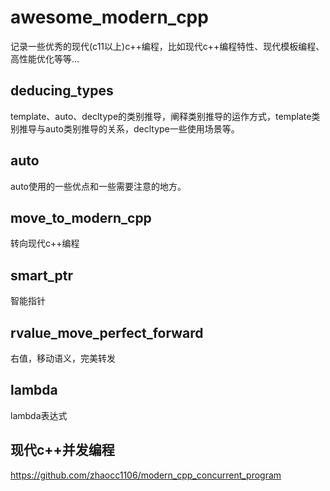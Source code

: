 # awesome_modern_cpp
记录一些优秀的现代(c11以上)c++编程，比如现代c++编程特性、现代模板编程、高性能优化等等...

## deducing_types
template、auto、decltype的类别推导，阐释类别推导的运作方式，template类别推导与auto类别推导的关系，decltype一些使用场景等。

## auto
auto使用的一些优点和一些需要注意的地方。

## move_to_modern_cpp
转向现代c++编程

## smart_ptr
智能指针

## rvalue_move_perfect_forward
右值，移动语义，完美转发

## lambda
lambda表达式

## 现代c++并发编程
https://github.com/zhaocc1106/modern_cpp_concurrent_program
